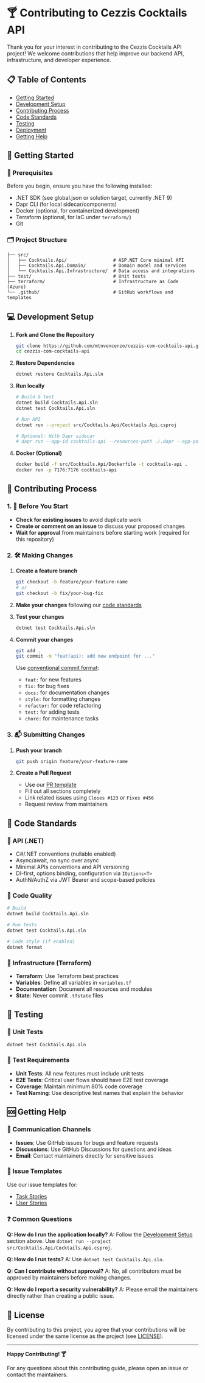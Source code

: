 # 🍸 Contributing to Cezzis Cocktails API

Thank you for your interest in contributing to the Cezzis Cocktails API project! We welcome contributions that help improve our backend API, infrastructure, and developer experience.

## 📋 Table of Contents

- [Getting Started](#-getting-started)
- [Development Setup](#-development-setup)
- [Contributing Process](#-contributing-process)
- [Code Standards](#-code-standards)
- [Testing](#-testing)
- [Deployment](#-deployment)
- [Getting Help](#-getting-help)

## 🚀 Getting Started

### 🧰 Prerequisites

Before you begin, ensure you have the following installed:
- .NET SDK (see global.json or solution target, currently .NET 9)
- Dapr CLI (for local sidecar/components)
- Docker (optional, for containerized development)
- Terraform (optional, for IaC under `terraform/`)
- Git

### 🗂️ Project Structure

```
├── src/
│   ├── Cocktails.Api/                 # ASP.NET Core minimal API
│   ├── Cocktails.Api.Domain/          # Domain model and services
│   └── Cocktails.Api.Infrastructure/  # Data access and integrations
├── test/                              # Unit tests
├── terraform/                         # Infrastructure as Code (Azure)
└── .github/                           # GitHub workflows and templates
```

## 💻 Development Setup

1. **Fork and Clone the Repository**
   ```bash
   git clone https://github.com/mtnvencenzo/cezzis-com-cocktails-api.git
   cd cezzis-com-cocktails-api
   ```

2. **Restore Dependencies**
   ```bash
   dotnet restore Cocktails.Api.sln
   ```

3. **Run locally**
   ```bash
   # Build & test
   dotnet build Cocktails.Api.sln
   dotnet test Cocktails.Api.sln

   # Run API
   dotnet run --project src/Cocktails.Api/Cocktails.Api.csproj

   # Optional: With Dapr sidecar
   # dapr run --app-id cocktails-api --resources-path ./.dapr --app-port 7176 --app-protocol https --dapr-http-port 5295
   ```

4. **Docker (Optional)**
   ```bash
   docker build -f src/Cocktails.Api/Dockerfile -t cocktails-api .
   docker run -p 7176:7176 cocktails-api
   ```

## 🔄 Contributing Process

### 1. 📝 Before You Start

- **Check for existing issues** to avoid duplicate work
- **Create or comment on an issue** to discuss your proposed changes
- **Wait for approval** from maintainers before starting work (required for this repository)

### 2. 🛠️ Making Changes

1. **Create a feature branch**
   ```bash
   git checkout -b feature/your-feature-name
   # or
   git checkout -b fix/your-bug-fix
   ```

2. **Make your changes** following our [code standards](#-code-standards)

3. **Test your changes**
   ```bash
   dotnet test Cocktails.Api.sln
   ```

4. **Commit your changes**
   ```bash
   git add .
   git commit -m "feat(api): add new endpoint for ..."
   ```
   
   Use [conventional commit format](https://www.conventionalcommits.org/):
   - `feat:` for new features
   - `fix:` for bug fixes
   - `docs:` for documentation changes
   - `style:` for formatting changes
   - `refactor:` for code refactoring
   - `test:` for adding tests
   - `chore:` for maintenance tasks

### 3. 📬 Submitting Changes

1. **Push your branch**
   ```bash
   git push origin feature/your-feature-name
   ```

2. **Create a Pull Request**
   - Use our [PR template](pull_request_template.md)
   - Fill out all sections completely
   - Link related issues using `Closes #123` or `Fixes #456`
   - Request review from maintainers

## 📏 Code Standards

### 🧩 API (.NET)

- C#/.NET conventions (nullable enabled)
- Async/await, no sync over async
- Minimal APIs conventions and API versioning
- DI-first, options binding, configuration via `IOptions<T>`
- AuthN/AuthZ via JWT Bearer and scope-based policies

### 🧪 Code Quality

```bash
# Build
dotnet build Cocktails.Api.sln

# Run tests
dotnet test Cocktails.Api.sln

# Code style (if enabled)
dotnet format
```

### 🌱 Infrastructure (Terraform)

- **Terraform**: Use Terraform best practices
- **Variables**: Define all variables in `variables.tf`
- **Documentation**: Document all resources and modules
- **State**: Never commit `.tfstate` files

## 🧪 Testing

### 🧪 Unit Tests
```bash
dotnet test Cocktails.Api.sln
```


### 📏 Test Requirements

- **Unit Tests**: All new features must include unit tests
- **E2E Tests**: Critical user flows should have E2E test coverage
- **Coverage**: Maintain minimum 80% code coverage
- **Test Naming**: Use descriptive test names that explain the behavior

## 🆘 Getting Help

### 📡 Communication Channels

- **Issues**: Use GitHub issues for bugs and feature requests
- **Discussions**: Use GitHub Discussions for questions and ideas
- **Email**: Contact maintainers directly for sensitive issues

### 📄 Issue Templates

Use our issue templates for:
- [Task Stories](./ISSUE_TEMPLATE/task-template.md)
- [User Stories](./ISSUE_TEMPLATE/user-story-template.md)

### ❓ Common Questions

**Q: How do I run the application locally?**
A: Follow the [Development Setup](#-development-setup) section above. Use `dotnet run --project src/Cocktails.Api/Cocktails.Api.csproj`.

**Q: How do I run tests?**
A: Use `dotnet test Cocktails.Api.sln`.

**Q: Can I contribute without approval?**
A: No, all contributors must be approved by maintainers before making changes.

**Q: How do I report a security vulnerability?**
A: Please email the maintainers directly rather than creating a public issue.

## 📜 License

By contributing to this project, you agree that your contributions will be licensed under the same license as the project (see [LICENSE](../LICENSE)).

---

**Happy Contributing! 🍸**

For any questions about this contributing guide, please open an issue or contact the maintainers.
